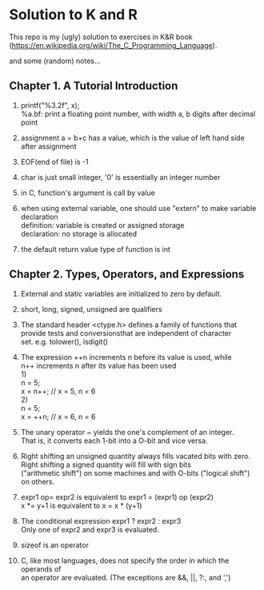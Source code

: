 # Solution to K and R

This repo is my (ugly) solution to exercises in K&R book
(https://en.wikipedia.org/wiki/The_C_Programming_Language). 

and some (random) notes...

## Chapter 1. A Tutorial Introduction 

1. printf("%3.2f", x);  
   %a.bf: print a floating point number, with width a, b digits after decimal point

2. assignment a = b+c has a value, which is the value of left hand side after assignment

3. EOF(end of file) is -1

4. char is just small integer, '0' is essentially an integer number

5. in C, function's argument is call by value

6. when using external variable, one should use "extern" to make variable declaration  
   definition: variable is created or assigned storage  
   declaration: no storage is allocated   

7. the default return value type of function is int


## Chapter 2. Types, Operators, and Expressions

1. External and static variables are initialized to zero by default.

2. short, long, signed, unsigned are qualifiers 

3. The standard header <ctype.h> defines a family of functions that   
   provide tests and conversionsthat are independent of character  
   set. e.g. tolower(), isdigit()

4. The expression ++n increments n before its value is used, while   
   n++ increments n after its value has been used  
   1)  
   n = 5;  
   x = n++;	// x = 5, n = 6  
   2)  
   n = 5;   
   x = ++n;	// x = 6, n = 6

5. The unary operator ~ yields the one's complement of an integer.  
   That is, it converts each 1-bit into a O-bit and vice versa.

6. Right shifting an unsigned quantity always fills vacated bits with zero.   
   Right shifting a signed quantity will fill with sign bits   
   ("arithmetic shift") on some machines and with O-bits ("logical shift")   
   on others.

7. expr1 op= expr2  is equivalent to expr1 = (expr1) op (expr2)  
   x *= y+1 is equivalent to x = x * (y+1)

8. The conditional expression expr1 ? expr2 : expr3  
   Only one of expr2 and expr3 is evaluated.  
 
9. sizeof is an operator

10. C, like most languages, does not specify the order in which the operands of  
   an operator are evaluated. (The exceptions are &&, ||, ?:, and ',')
